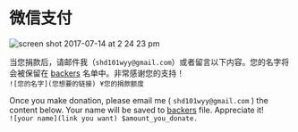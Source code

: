 # 微信支付

![screen shot 2017-07-14 at 2 24 23 pm](https://user-images.githubusercontent.com/1908863/28227562-2ed82578-68a0-11e7-9070-6719a81fdfbc.png)


当您捐款后，请邮件我（`shd101wyy@gmail.com`）或者留言以下内容。您的名字将会被保留在 [backers](backers.md) 名单中。非常感谢您的支持！   
`![您的名字](您想要的链接) ¥您的捐款额度`


Once you make donation, please email me ( `shd101wyy@gmail.com` ) the content below. Your name will be saved to [backers](backers.md) file. Appreciate it!   
`![your name](link you want) $amount_you_donate.`  